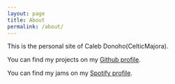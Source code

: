 ```yaml
---
layout: page
title: About
permalink: /about/
---
```


This is the personal site of Caleb Donoho(CelticMajora).

You can find my projects on my [Github profile](https://github.com/CelticMajora).

You can find my jams on my [Spotify profile](https://open.spotify.com/user/cdonoho16).
